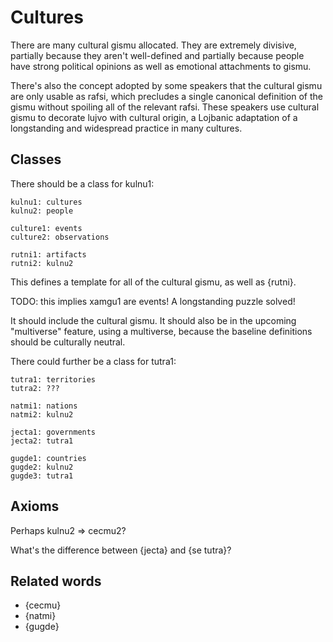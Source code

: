 # Cultures

There are many cultural gismu allocated. They are extremely divisive,
partially because they aren't well-defined and partially because people have
strong political opinions as well as emotional attachments to gismu.

There's also the concept adopted by some speakers that the cultural gismu are
only usable as rafsi, which precludes a single canonical definition of the
gismu without spoiling all of the relevant rafsi. These speakers use cultural
gismu to decorate lujvo with cultural origin, a Lojbanic adaptation of a
longstanding and widespread practice in many cultures.

## Classes

There should be a class for kulnu1:

    kulnu1: cultures
    kulnu2: people

    culture1: events
    culture2: observations

    rutni1: artifacts
    rutni2: kulnu2

This defines a template for all of the cultural gismu, as well as {rutni}.

TODO: this implies xamgu1 are events! A longstanding puzzle solved!

It should include the cultural gismu. It should also be in the upcoming
"multiverse" feature, using a multiverse, because the baseline definitions
should be culturally neutral.

There could further be a class for tutra1:

    tutra1: territories
    tutra2: ???

    natmi1: nations
    natmi2: kulnu2

    jecta1: governments
    jecta2: tutra1

    gugde1: countries
    gugde2: kulnu2
    gugde3: tutra1

## Axioms

Perhaps kulnu2 => cecmu2?

What's the difference between {jecta} and {se tutra}?

## Related words

* {cecmu}
* {natmi}
* {gugde}
